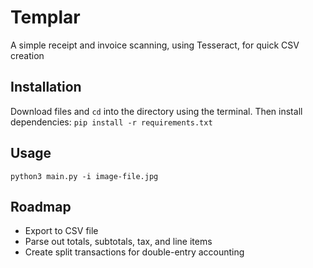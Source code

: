 # Templar
A simple receipt and invoice scanning, using Tesseract, for quick CSV creation
## Installation
Download files and `cd` into the directory using the terminal.  Then install dependencies:
```pip install -r requirements.txt```
## Usage
```python3 main.py -i image-file.jpg```
## Roadmap
-  Export to CSV file
-  Parse out totals, subtotals, tax, and line items
-  Create split transactions for double-entry accounting